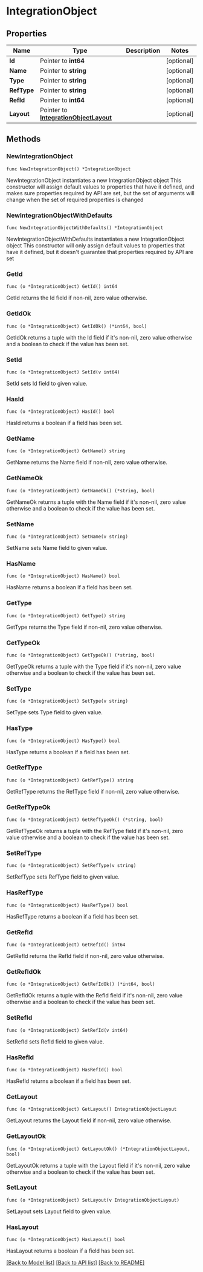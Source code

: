 # IntegrationObject

## Properties

Name | Type | Description | Notes
------------ | ------------- | ------------- | -------------
**Id** | Pointer to **int64** |  | [optional] 
**Name** | Pointer to **string** |  | [optional] 
**Type** | Pointer to **string** |  | [optional] 
**RefType** | Pointer to **string** |  | [optional] 
**RefId** | Pointer to **int64** |  | [optional] 
**Layout** | Pointer to [**IntegrationObjectLayout**](integrationObject_layout.md) |  | [optional] 

## Methods

### NewIntegrationObject

`func NewIntegrationObject() *IntegrationObject`

NewIntegrationObject instantiates a new IntegrationObject object
This constructor will assign default values to properties that have it defined,
and makes sure properties required by API are set, but the set of arguments
will change when the set of required properties is changed

### NewIntegrationObjectWithDefaults

`func NewIntegrationObjectWithDefaults() *IntegrationObject`

NewIntegrationObjectWithDefaults instantiates a new IntegrationObject object
This constructor will only assign default values to properties that have it defined,
but it doesn't guarantee that properties required by API are set

### GetId

`func (o *IntegrationObject) GetId() int64`

GetId returns the Id field if non-nil, zero value otherwise.

### GetIdOk

`func (o *IntegrationObject) GetIdOk() (*int64, bool)`

GetIdOk returns a tuple with the Id field if it's non-nil, zero value otherwise
and a boolean to check if the value has been set.

### SetId

`func (o *IntegrationObject) SetId(v int64)`

SetId sets Id field to given value.

### HasId

`func (o *IntegrationObject) HasId() bool`

HasId returns a boolean if a field has been set.

### GetName

`func (o *IntegrationObject) GetName() string`

GetName returns the Name field if non-nil, zero value otherwise.

### GetNameOk

`func (o *IntegrationObject) GetNameOk() (*string, bool)`

GetNameOk returns a tuple with the Name field if it's non-nil, zero value otherwise
and a boolean to check if the value has been set.

### SetName

`func (o *IntegrationObject) SetName(v string)`

SetName sets Name field to given value.

### HasName

`func (o *IntegrationObject) HasName() bool`

HasName returns a boolean if a field has been set.

### GetType

`func (o *IntegrationObject) GetType() string`

GetType returns the Type field if non-nil, zero value otherwise.

### GetTypeOk

`func (o *IntegrationObject) GetTypeOk() (*string, bool)`

GetTypeOk returns a tuple with the Type field if it's non-nil, zero value otherwise
and a boolean to check if the value has been set.

### SetType

`func (o *IntegrationObject) SetType(v string)`

SetType sets Type field to given value.

### HasType

`func (o *IntegrationObject) HasType() bool`

HasType returns a boolean if a field has been set.

### GetRefType

`func (o *IntegrationObject) GetRefType() string`

GetRefType returns the RefType field if non-nil, zero value otherwise.

### GetRefTypeOk

`func (o *IntegrationObject) GetRefTypeOk() (*string, bool)`

GetRefTypeOk returns a tuple with the RefType field if it's non-nil, zero value otherwise
and a boolean to check if the value has been set.

### SetRefType

`func (o *IntegrationObject) SetRefType(v string)`

SetRefType sets RefType field to given value.

### HasRefType

`func (o *IntegrationObject) HasRefType() bool`

HasRefType returns a boolean if a field has been set.

### GetRefId

`func (o *IntegrationObject) GetRefId() int64`

GetRefId returns the RefId field if non-nil, zero value otherwise.

### GetRefIdOk

`func (o *IntegrationObject) GetRefIdOk() (*int64, bool)`

GetRefIdOk returns a tuple with the RefId field if it's non-nil, zero value otherwise
and a boolean to check if the value has been set.

### SetRefId

`func (o *IntegrationObject) SetRefId(v int64)`

SetRefId sets RefId field to given value.

### HasRefId

`func (o *IntegrationObject) HasRefId() bool`

HasRefId returns a boolean if a field has been set.

### GetLayout

`func (o *IntegrationObject) GetLayout() IntegrationObjectLayout`

GetLayout returns the Layout field if non-nil, zero value otherwise.

### GetLayoutOk

`func (o *IntegrationObject) GetLayoutOk() (*IntegrationObjectLayout, bool)`

GetLayoutOk returns a tuple with the Layout field if it's non-nil, zero value otherwise
and a boolean to check if the value has been set.

### SetLayout

`func (o *IntegrationObject) SetLayout(v IntegrationObjectLayout)`

SetLayout sets Layout field to given value.

### HasLayout

`func (o *IntegrationObject) HasLayout() bool`

HasLayout returns a boolean if a field has been set.


[[Back to Model list]](../README.md#documentation-for-models) [[Back to API list]](../README.md#documentation-for-api-endpoints) [[Back to README]](../README.md)


